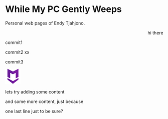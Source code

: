 # While My PC Gently Weeps

Personal web pages of Endy Tjahjono.

<div dir=rtl>hi there </div>


commit1

commit2
xx

commit3

![alt text](https://github.com/adam-p/markdown-here/raw/master/src/common/images/icon48.png "Logo Title Text 1")

lets try adding some content

and some more content, just because 

one last line just to be sure?

